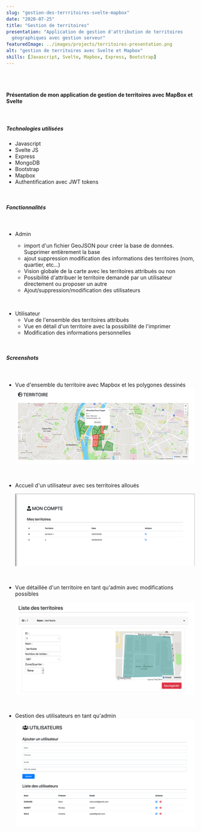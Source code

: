 ```yaml
---
slug: "gestion-des-terrritoires-svelte-mapbox"
date: "2020-07-25"
title: "Gestion de territoires"
presentation: "Application de gestion d'attribution de territoires
  géographiques avec gestion serveur"
featuredImage: ../images/projects/territoires-presentation.png
alt: "gestion de territoires avec Svelte et Mapbox"
skills: [Javascript, Svelte, Mapbox, Express, Bootstrap]
---
```


<br><br>

#### Présentation de mon application de gestion de territoires avec MapBox et Svelte

<br>

##### Technologies utilisées

- Javascript
- Svelte JS
- Express
- MongoDB
- Bootstrap
- Mapbox
- Authentification avec JWT tokens

<br>

##### Fonctionnalités

<br>

- Admin

  - import d'un fichier GeoJSON pour créer la base de données. Supprimer entièrement la base
  - ajout suppression modification des informations des territoires (nom, quartier, etc...)
  - Vision globale de la carte avec les territoires attribués ou non
  - Possibilité d'attribuer le territoire demandé par un utilisateur directement ou proposer un autre
  - Ajout/suppression/modification des utilisateurs

<br>

- Utilisateur
  - Vue de l'ensemble des territoires attribués
  - Vue en détail d'un territoire avec la possibilité de l'imprimer
  - Modification des informations personnelles

<br>

##### Screenshots

<br>

- Vue d'ensemble du territoire avec Mapbox et les polygones dessinés
  ![vue d'ensemble du territoire](../images/projects/territoires/vue-territoires.png)

<br>

- Accueil d'un utilisateur avec ses territoires alloués

  ![accueil utilisateur](../images/projects/territoires/vue-accueil-user.png)

<br>

- Vue détaillée d'un territoire en tant qu'admin avec modifications possibles

  ![vue en détail d'un territoire](../images/projects/territoires/vue-detail-territoire.png)

<br>

- Gestion des utilisateurs en tant qu'admin
  ![vue en détail d'un territoire](../images/projects/territoires/vue-users.png)
